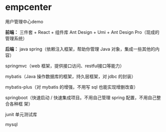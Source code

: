 # empcenter
用户管理中心demo

**前端：**
三件套 + React + 组件库 Ant Design + Umi + Ant Design Pro（现成的管理系统）

**后端：**
java
spring（依赖注入框架，帮助你管理 Java 对象，集成一些其他的内容）

springmvc（web 框架，提供接口访问、restful接口等能力）

mybatis（Java 操作数据库的框架，持久层框架，对 jdbc 的封装）

mybatis-plus（对 mybatis 的增强，不用写 sql 也能实现增删改查）

springboot（快速启动 / 快速集成项目。不用自己管理 spring 配置，不用自己整合各种框
架）

junit 单元测试库

mysql
